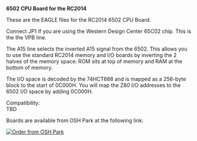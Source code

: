 <b>6502 CPU Board for the RC2014</b>
<p>
These are the EAGLE files for the RC2014 6502 CPU Board.
<p>
Connect JP1 if you are using the Western Design Center 65C02 chip. This is the the VPB line.
<p>The A15 line selects the inverted A15 signal from the 6502. This allows you to use the standard RC2014 memory and I/O boards by inverting the 2 halves of the memory space: ROM sits at top of memory and RAM at the bottom of memory.
<p>
The I/O space is decoded by the 74HCT688 and is mapped as a 256-byte block to the start of 0C000H. You will map the Z80 I/O addresses to the 6502 I/O space by adding 0C000H.
<p>
Compatibility:
<br>TBD
<p>
Boards are available from OSH Park at the following link:
<p>
<a href="https://www.oshpark.com/shared_projects/rd7Y9iEE"><img src="https://www.oshpark.com/assets/badge-5b7ec47045b78aef6eb9d83b3bac6b1920de805e9a0c227658eac6e19a045b9c.png" alt="Order from OSH Park"></img></a>
<p>
